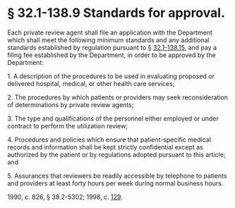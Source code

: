 # § 32.1-138.9 Standards for approval.

<p>Each private review agent shall file an application with the Department which shall meet the following minimum standards and any additional standards established by regulation pursuant to § <a href='http://law.lis.virginia.gov/vacode/32.1-138.15/'>32.1-138.15</a>, and pay a filing fee established by the Department, in order to be approved by the Department:</p><p>1. A description of the procedures to be used in evaluating proposed or delivered hospital, medical, or other health care services;</p><p>2. The procedures by which patients or providers may seek reconsideration of determinations by private review agents;</p><p>3. The type and qualifications of the personnel either employed or under contract to perform the utilization review;</p><p>4. Procedures and policies which ensure that patient-specific medical records and information shall be kept strictly confidential except as authorized by the patient or by regulations adopted pursuant to this article; and</p><p>5. Assurances that reviewers be readily accessible by telephone to patients and providers at least forty hours per week during normal business hours.</p><p>1990, c. 826, § 38.2-5302; 1998, c. <a href='http://lis.virginia.gov/cgi-bin/legp604.exe?981+ful+CHAP0129'>129</a>.</p>